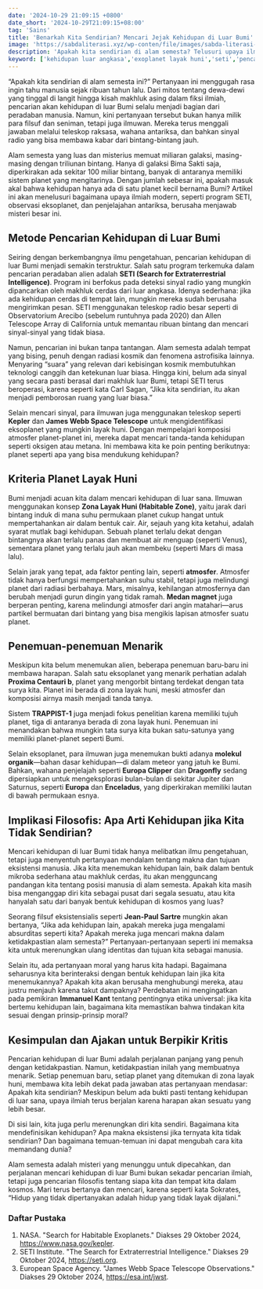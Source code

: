 ```yaml
---
date: '2024-10-29 21:09:15 +0800'
date_short: '2024-10-29T21:09:15+08:00'
tag: 'Sains'
title: 'Benarkah Kita Sendirian? Mencari Jejak Kehidupan di Luar Bumi'
image: 'https://sabdaliterasi.xyz/wp-conten/file/images/sabda-literasi-benarkah-kita-sendirian-mencari-jejak-kehidupan-di-luar-bumi.jpg'
description: 'Apakah kita sendirian di alam semesta? Telusuri upaya ilmiah dan filosofis dalam mencari kehidupan di luar Bumi, dari SETI hingga penemuan eksoplanet.'
keyword: ['kehidupan luar angkasa','exoplanet layak huni','seti','pencarian alien','zona layak huni','teleskop kepler','james webb space telescope','proxima centauri b','trappist-1','wahana antariksa','alien','eksistensi manusia','molekul organik','pencarian kehidupan di luar bumi','kehidupan']
---
```

<p>“Apakah kita sendirian di alam semesta ini?” Pertanyaan ini menggugah rasa ingin tahu manusia sejak ribuan tahun lalu. Dari mitos tentang dewa-dewi yang tinggal di langit hingga kisah makhluk asing dalam fiksi ilmiah, pencarian akan kehidupan di luar Bumi selalu menjadi bagian dari peradaban manusia. Namun, kini pertanyaan tersebut bukan hanya milik para filsuf dan seniman, tetapi juga ilmuwan. Mereka terus menggali jawaban melalui teleskop raksasa, wahana antariksa, dan bahkan sinyal radio yang bisa membawa kabar dari bintang-bintang jauh.</p><p>Alam semesta yang luas dan misterius memuat miliaran galaksi, masing-masing dengan triliunan bintang. Hanya di galaksi Bima Sakti saja, diperkirakan ada sekitar 100 miliar bintang, banyak di antaranya memiliki sistem planet yang mengitarinya. Dengan jumlah sebesar ini, apakah masuk akal bahwa kehidupan hanya ada di satu planet kecil bernama Bumi? Artikel ini akan menelusuri bagaimana upaya ilmiah modern, seperti program SETI, observasi eksoplanet, dan penjelajahan antariksa, berusaha menjawab misteri besar ini.</p><h2>Metode Pencarian Kehidupan di Luar Bumi</h2><p>Seiring dengan berkembangnya ilmu pengetahuan, pencarian kehidupan di luar Bumi menjadi semakin terstruktur. Salah satu program terkemuka dalam pencarian peradaban alien adalah <strong>SETI (Search for Extraterrestrial Intelligence)</strong>. Program ini berfokus pada deteksi sinyal radio yang mungkin dipancarkan oleh makhluk cerdas dari luar angkasa. Idenya sederhana: jika ada kehidupan cerdas di tempat lain, mungkin mereka sudah berusaha mengirimkan pesan. SETI menggunakan teleskop radio besar seperti di Observatorium Arecibo (sebelum runtuhnya pada 2020) dan Allen Telescope Array di California untuk memantau ribuan bintang dan mencari sinyal-sinyal yang tidak biasa.</p><p>Namun, pencarian ini bukan tanpa tantangan. Alam semesta adalah tempat yang bising, penuh dengan radiasi kosmik dan fenomena astrofisika lainnya. Menyaring “suara” yang relevan dari kebisingan kosmik membutuhkan teknologi canggih dan ketekunan luar biasa. Hingga kini, belum ada sinyal yang secara pasti berasal dari makhluk luar Bumi, tetapi SETI terus beroperasi, karena seperti kata Carl Sagan, “Jika kita sendirian, itu akan menjadi pemborosan ruang yang luar biasa.”</p><p>Selain mencari sinyal, para ilmuwan juga menggunakan teleskop seperti <strong>Kepler</strong> dan <strong>James Webb Space Telescope</strong> untuk mengidentifikasi eksoplanet yang mungkin layak huni. Dengan mempelajari komposisi atmosfer planet-planet ini, mereka dapat mencari tanda-tanda kehidupan seperti oksigen atau metana. Ini membawa kita ke poin penting berikutnya: planet seperti apa yang bisa mendukung kehidupan?</p><h2>Kriteria Planet Layak Huni</h2><p>Bumi menjadi acuan kita dalam mencari kehidupan di luar sana. Ilmuwan menggunakan konsep <strong>Zona Layak Huni (Habitable Zone)</strong>, yaitu jarak dari bintang induk di mana suhu permukaan planet cukup hangat untuk mempertahankan air dalam bentuk cair. Air, sejauh yang kita ketahui, adalah syarat mutlak bagi kehidupan. Sebuah planet terlalu dekat dengan bintangnya akan terlalu panas dan membuat air menguap (seperti Venus), sementara planet yang terlalu jauh akan membeku (seperti Mars di masa lalu).</p><p>Selain jarak yang tepat, ada faktor penting lain, seperti <strong>atmosfer</strong>. Atmosfer tidak hanya berfungsi mempertahankan suhu stabil, tetapi juga melindungi planet dari radiasi berbahaya. Mars, misalnya, kehilangan atmosfernya dan berubah menjadi gurun dingin yang tidak ramah. <strong>Medan magnet</strong> juga berperan penting, karena melindungi atmosfer dari angin matahari—arus partikel bermuatan dari bintang yang bisa mengikis lapisan atmosfer suatu planet.</p><h2>Penemuan-penemuan Menarik</h2><p>Meskipun kita belum menemukan alien, beberapa penemuan baru-baru ini membawa harapan. Salah satu eksoplanet yang menarik perhatian adalah <strong>Proxima Centauri b</strong>, planet yang mengorbit bintang terdekat dengan tata surya kita. Planet ini berada di zona layak huni, meski atmosfer dan komposisi airnya masih menjadi tanda tanya.</p><p>Sistem <strong>TRAPPIST-1</strong> juga menjadi fokus penelitian karena memiliki tujuh planet, tiga di antaranya berada di zona layak huni. Penemuan ini menandakan bahwa mungkin tata surya kita bukan satu-satunya yang memiliki planet-planet seperti Bumi.</p><p>Selain eksoplanet, para ilmuwan juga menemukan bukti adanya <strong>molekul organik</strong>—bahan dasar kehidupan—di dalam meteor yang jatuh ke Bumi. Bahkan, wahana penjelajah seperti <strong>Europa Clipper</strong> dan <strong>Dragonfly</strong> sedang dipersiapkan untuk mengeksplorasi bulan-bulan di sekitar Jupiter dan Saturnus, seperti <strong>Europa</strong> dan <strong>Enceladus</strong>, yang diperkirakan memiliki lautan di bawah permukaan esnya.</p><h2>Implikasi Filosofis: Apa Arti Kehidupan jika Kita Tidak Sendirian?</h2><p>Mencari kehidupan di luar Bumi tidak hanya melibatkan ilmu pengetahuan, tetapi juga menyentuh pertanyaan mendalam tentang makna dan tujuan eksistensi manusia. Jika kita menemukan kehidupan lain, baik dalam bentuk mikroba sederhana atau makhluk cerdas, itu akan mengguncang pandangan kita tentang posisi manusia di alam semesta. Apakah kita masih bisa menganggap diri kita sebagai pusat dari segala sesuatu, atau kita hanyalah satu dari banyak bentuk kehidupan di kosmos yang luas?</p><p>Seorang filsuf eksistensialis seperti <strong>Jean-Paul Sartre</strong> mungkin akan bertanya, “Jika ada kehidupan lain, apakah mereka juga mengalami absurditas seperti kita? Apakah mereka juga mencari makna dalam ketidakpastian alam semesta?” Pertanyaan-pertanyaan seperti ini memaksa kita untuk merenungkan ulang identitas dan tujuan kita sebagai manusia.</p><p>Selain itu, ada pertanyaan moral yang harus kita hadapi. Bagaimana seharusnya kita berinteraksi dengan bentuk kehidupan lain jika kita menemukannya? Apakah kita akan berusaha menghubungi mereka, atau justru menjauh karena takut dampaknya? Perdebatan ini mengingatkan pada pemikiran <strong>Immanuel Kant</strong> tentang pentingnya etika universal: jika kita bertemu kehidupan lain, bagaimana kita memastikan bahwa tindakan kita sesuai dengan prinsip-prinsip moral?</p><h2>Kesimpulan dan Ajakan untuk Berpikir Kritis</h2><p>Pencarian kehidupan di luar Bumi adalah perjalanan panjang yang penuh dengan ketidakpastian. Namun, ketidakpastian inilah yang membuatnya menarik. Setiap penemuan baru, setiap planet yang ditemukan di zona layak huni, membawa kita lebih dekat pada jawaban atas pertanyaan mendasar: Apakah kita sendirian? Meskipun belum ada bukti pasti tentang kehidupan di luar sana, upaya ilmiah terus berjalan karena harapan akan sesuatu yang lebih besar.</p><p>Di sisi lain, kita juga perlu merenungkan diri kita sendiri. Bagaimana kita mendefinisikan kehidupan? Apa makna eksistensi jika ternyata kita tidak sendirian? Dan bagaimana temuan-temuan ini dapat mengubah cara kita memandang dunia?</p><p>Alam semesta adalah misteri yang menunggu untuk dipecahkan, dan perjalanan mencari kehidupan di luar Bumi bukan sekadar pencarian ilmiah, tetapi juga pencarian filosofis tentang siapa kita dan tempat kita dalam kosmos. Mari terus bertanya dan mencari, karena seperti kata Sokrates, “Hidup yang tidak dipertanyakan adalah hidup yang tidak layak dijalani.”</p><h3>Daftar Pustaka</h3><ol><li>NASA. "Search for Habitable Exoplanets." Diakses 29 Oktober 2024, <a href="https://www.nasa.gov/kepler" target="_blank" rel="nofollow noopener noreferrer">https://www.nasa.gov/kepler</a>.</li><li>SETI Institute. "The Search for Extraterrestrial Intelligence." Diakses 29 Oktober 2024, <a href="https://seti.org" target="_blank" rel="nofollow noopener noreferrer">https://seti.org</a>.</li><li>European Space Agency. "James Webb Space Telescope Observations." Diakses 29 Oktober 2024, <a href="https://esa.int/jwst" target="_blank" rel="nofollow noopener noreferrer">https://esa.int/jwst</a>.</li></ol>
